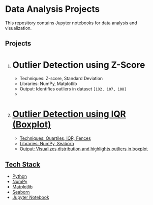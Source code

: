 # Data Analysis Projects

This repository contains Jupyter notebooks for data analysis and visualization.

##  Projects
1. # Outlier Detection using Z-Score
   - Techniques: Z-score, Standard Deviation
   - Libraries: NumPy, Matplotlib
   - Output: Identifies outliers in dataset `[102, 107, 108]`
   - <a href=https://github.com/keerthi-12334/outlier-detection/blob/main/Untitled0.ipynb><z-score>

2. # Outlier Detection using IQR (Boxplot)
   - Techniques: Quartiles, IQR, Fences
   - Libraries: NumPy, Seaborn
   - Output: Visualizes distribution and highlights outliers in boxplot

## Tech Stack
- Python
- NumPy
- Matplotlib
- Seaborn
- Jupyter Notebook

